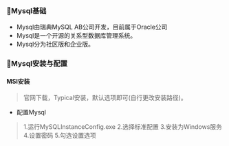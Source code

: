 ### 📘Mysql基础
- Mysql由瑞典MySQL AB公司开发，目前属于Oracle公司
- Mysql是一个开源的关系型数据库管理系统。
- Mysql分为社区版和企业版。
### 📕Mysql安装与配置
#### MSI安装
>官网下载，Typical安装，默认选项即可(自行更改安装路径)。
- 配置Mysql
>1.运行MySQLInstanceConfig.exe 
>2.选择标准配置
>3.安装为Windows服务
>4.设置密码
>5.勾选设置选项


